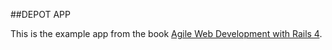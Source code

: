 ##DEPOT APP

This is the example app from the book [Agile Web Development with Rails 4](http://pragprog.com/book/rails4/agile-web-development-with-rails-4).
